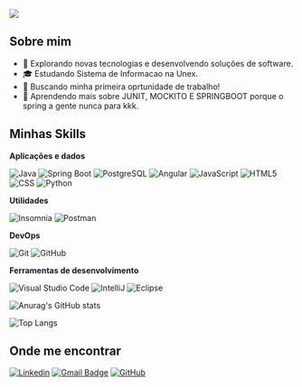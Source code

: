 ![](https://komarev.com/ghpvc/?username=JoaoKruschewsky&color=006bed)

## Sobre mim

- 🤔 Explorando novas tecnologias e desenvolvendo soluções de software.
- 🎓 Estudando Sistema de Informacao  na Unex.
- 💼 Buscando minha primeira oprtunidade de trabalho!
- 🌱 Aprendendo mais sobre JUNIT, MOCKITO E SPRINGBOOT porque o spring a gente nunca para kkk.

## Minhas Skills

**Aplicações e dados**


![Java](https://img.shields.io/badge/-Java-333333?style=flat&logo=Java&logoColor=007396)
![Spring Boot](https://img.shields.io/badge/Spring-6DB33F?style=flat&logo=spring&logoColor=white)
![PostgreSQL](https://img.shields.io/badge/PostgreSQL-316192?style=flat&logo=postgresql&logoColor=white)
![Angular](  https://img.shields.io/badge/Angular-DD0031?style=flat&logo=angular&logoColor=white)
![JavaScript](https://img.shields.io/badge/-JavaScript-333333?style=flat&logo=javascript)
![HTML5](https://img.shields.io/badge/-HTML5-333333?style=flat&logo=HTML5)
![CSS](https://img.shields.io/badge/-CSS-333333?style=flat&logo=CSS3&logoColor=1572B6)
![Python](https://img.shields.io/badge/Python-3776AB?style=flat&logo=python&logoColor=white)


**Utilidades**

![Insomnia](https://img.shields.io/badge/-Insomnia-333333?style=flat&logo=insomnia)
![Postman](https://img.shields.io/badge/-Postman-333333?style=flat&logo=postman)

**DevOps**

![Git](https://img.shields.io/badge/-Git-333333?style=flat&logo=git)
![GitHub](https://img.shields.io/badge/-GitHub-333333?style=flat&logo=github)

**Ferramentas de desenvolvimento**

![Visual Studio Code](https://img.shields.io/badge/-Visual%20Studio%20Code-333333?style=flat&logo=visual-studio-code&logoColor=007ACC)
![IntelliJ](https://img.shields.io/badge/IntelliJ_IDEA-000000.svg?style=flat&logo=intellij-idea&logoColor=white)
![Eclipse](https://img.shields.io/badge/-Eclipse-333333?style=flat&logo=eclipse-ide&logoColor=2C2255)



![Anurag's GitHub stats](https://github-readme-stats.vercel.app/api?username=JoaoKruschewsky&show_icons=true&theme=dark)

![Top Langs](https://github-readme-stats.vercel.app/api/top-langs/?username=JoaoKruschewsky&langs_count=8)


## Onde me encontrar

[![Linkedin](https://img.shields.io/badge/-joaokruschewskydev-blue?style=flat-square&logo=Linkedin&logoColor=white&link=https://www.linkedin.com/in/joaokruschewskydev/)](https://www.linkedin.com/in/joaokruschewskydev/)
[![Gmail Badge](https://img.shields.io/badge/-joaopedrokruschewsky123@gmail.com-006bed?style=flat-square&logo=Gmail&logoColor=white&link=mailto:joaopedrokruschewsky123@gmail.com)](gmailto:joaopedrokruschewsky123@gmail.com)
[![GitHub](https://img.shields.io/github/followers/iuricode?label=follow&style=social)](https://github.com/JoaoKruschewsky)
